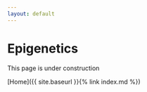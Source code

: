 ```yaml
---
layout: default
---
```


# Epigenetics

This page is under construction

[Home]({{ site.baseurl }}{% link index.md %})
